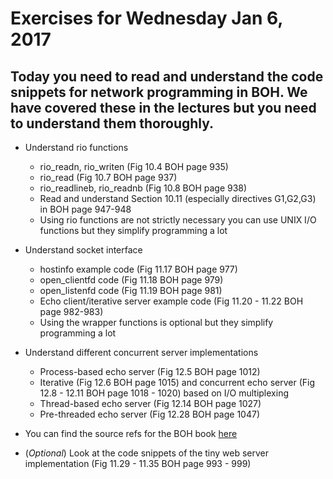 # Exercises for Wednesday Jan 6, 2017

## Today you need to read and understand the code snippets for network programming in BOH. We have covered these in the lectures but you need to understand them thoroughly. 

* Understand rio functions
  * rio_readn, rio_writen (Fig 10.4 BOH page 935)
  * rio_read (Fig 10.7 BOH page 937)
  * rio_readlineb, rio_readnb (Fig 10.8 BOH page 938)
  * Read and understand Section 10.11 (especially directives G1,G2,G3) in BOH page 947-948
  * Using rio functions are not strictly necessary you can use UNIX I/O functions but they simplify programming a lot

* Understand socket interface
  * hostinfo example code (Fig 11.17 BOH page 977)
  * open_clientfd code (Fig 11.18 BOH page 979)
  * open_listenfd code (Fig 11.19 BOH page 981)
  * Echo client/iterative server example code (Fig 11.20 - 11.22 BOH page 982-983)
  * Using the wrapper functions is optional but they simplify programming a lot

* Understand different concurrent server implementations
  * Process-based echo server (Fig 12.5 BOH page 1012)
  * Iterative (Fig 12.6 BOH page 1015) and concurrent echo server (Fig 12.8 - 12.11 BOH page 1018 - 1020) based on I/O multiplexing
  * Thread-based echo server (Fig 12.14 BOH page 1027)
  * Pre-threaded echo server (Fig 12.28 BOH page 1047)

* You can find the source refs for the BOH book [here](http://csapp.cs.cmu.edu/3e/code.html)

* (*Optional*) Look at the code snippets of the tiny web server implementation (Fig 11.29 - 11.35 BOH page 993 - 999)

